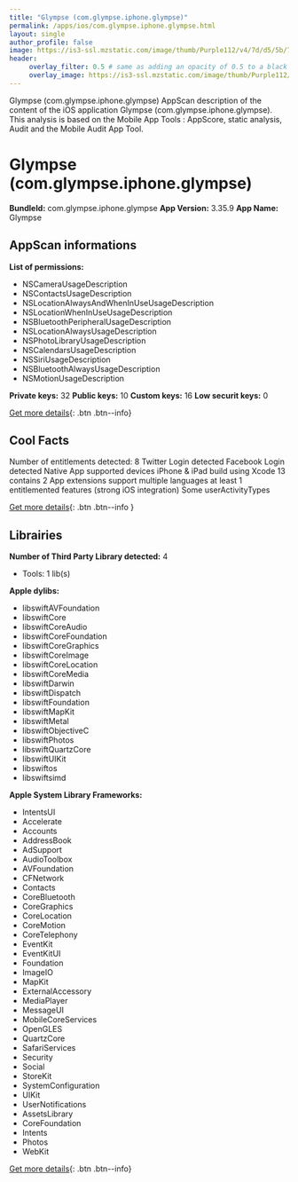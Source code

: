 ```yaml
---
title: "Glympse (com.glympse.iphone.glympse)"
permalink: /apps/ios/com.glympse.iphone.glympse.html
layout: single
author_profile: false
image: https://is3-ssl.mzstatic.com/image/thumb/Purple112/v4/7d/d5/5b/7dd55b72-324c-fb30-bccc-2799821285b9/AppIcon-0-0-1x_U007emarketing-0-0-0-7-0-0-sRGB-0-0-0-GLES2_U002c0-512MB-85-220-0-0.png/512x512bb.jpg
header: 
     overlay_filter: 0.5 # same as adding an opacity of 0.5 to a black background
     overlay_image: https://is3-ssl.mzstatic.com/image/thumb/Purple112/v4/7d/d5/5b/7dd55b72-324c-fb30-bccc-2799821285b9/AppIcon-0-0-1x_U007emarketing-0-0-0-7-0-0-sRGB-0-0-0-GLES2_U002c0-512MB-85-220-0-0.png/512x512bb.jpg
---
```

Glympse (com.glympse.iphone.glympse) AppScan description of the content of the iOS application Glympse (com.glympse.iphone.glympse). This analysis is based on the Mobile App Tools : AppScore, static analysis, Audit and the Mobile Audit App Tool.

# Glympse (com.glympse.iphone.glympse)

**BundleId:** com.glympse.iphone.glympse
**App Version:** 3.35.9
**App Name:** Glympse


## AppScan informations 

**List of permissions:** 
- NSCameraUsageDescription
- NSContactsUsageDescription
- NSLocationAlwaysAndWhenInUseUsageDescription
- NSLocationWhenInUseUsageDescription
- NSBluetoothPeripheralUsageDescription
- NSLocationAlwaysUsageDescription
- NSPhotoLibraryUsageDescription
- NSCalendarsUsageDescription
- NSSiriUsageDescription
- NSBluetoothAlwaysUsageDescription
- NSMotionUsageDescription
  
  
**Private keys:** 32
**Public keys:** 10
**Custom keys:** 16
**Low securit keys:** 0
  
[Get more details](/pricing.html){: .btn .btn--info}

## Cool Facts

Number of entitlements detected: 8
Twitter Login detected
Facebook Login detected
Native App
supported devices iPhone & iPad
build using Xcode 13
contains 2 App extensions
support multiple languages
at least 1 entitlemented features (strong iOS integration)
Some userActivityTypes
  
[Get more details](/pricing.html){: .btn .btn--info }

## Librairies 
**Number of Third Party Library detected:** 4
- Tools: 1 lib(s)


**Apple dylibs:**
- libswiftAVFoundation
- libswiftCore
- libswiftCoreAudio
- libswiftCoreFoundation
- libswiftCoreGraphics
- libswiftCoreImage
- libswiftCoreLocation
- libswiftCoreMedia
- libswiftDarwin
- libswiftDispatch
- libswiftFoundation
- libswiftMapKit
- libswiftMetal
- libswiftObjectiveC
- libswiftPhotos
- libswiftQuartzCore
- libswiftUIKit
- libswiftos
- libswiftsimd


**Apple System Library Frameworks:**
- IntentsUI
- Accelerate
- Accounts
- AddressBook
- AdSupport
- AudioToolbox
- AVFoundation
- CFNetwork
- Contacts
- CoreBluetooth
- CoreGraphics
- CoreLocation
- CoreMotion
- CoreTelephony
- EventKit
- EventKitUI
- Foundation
- ImageIO
- MapKit
- ExternalAccessory
- MediaPlayer
- MessageUI
- MobileCoreServices
- OpenGLES
- QuartzCore
- SafariServices
- Security
- Social
- StoreKit
- SystemConfiguration
- UIKit
- UserNotifications
- AssetsLibrary
- CoreFoundation
- Intents
- Photos
- WebKit


  
[Get more details](/pricing.html){: .btn .btn--info}

